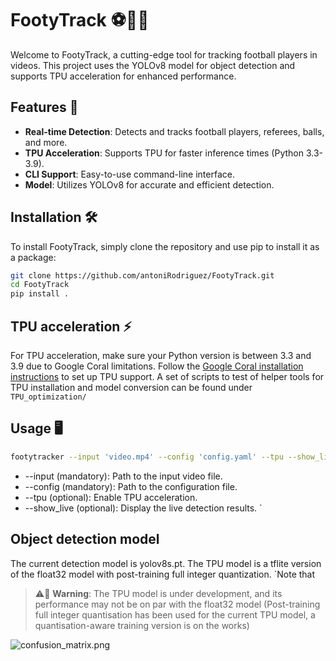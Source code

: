 # FootyTrack ⚽🏃‍♂️

Welcome to FootyTrack, a cutting-edge tool for tracking football players in videos. This project uses the YOLOv8 model for object detection and supports TPU acceleration for enhanced performance.

##  Features 🚀
- **Real-time Detection**: Detects and tracks football players, referees, balls, and more.
- **TPU Acceleration**: Supports TPU for faster inference times (Python 3.3-3.9).
- **CLI Support**: Easy-to-use command-line interface.
- **Model**: Utilizes YOLOv8 for accurate and efficient detection.

## Installation 🛠️

To install FootyTrack, simply clone the repository and use pip to install it as a package:

```sh
git clone https://github.com/antoniRodriguez/FootyTrack.git
cd FootyTrack
pip install .
```

## TPU acceleration ⚡
For TPU acceleration, make sure your Python version is between 3.3 and 3.9 due to Google Coral limitations. Follow the [Google Coral installation instructions](https://coral.ai/docs/accelerator/get-started/) to set up TPU support.
A set of scripts to test of helper tools for TPU installation and model conversion can be found under `TPU_optimization/`

## Usage 🖥️
```sh
footytracker --input 'video.mp4' --config 'config.yaml' --tpu --show_live
```
* --input (mandatory): Path to the input video file. 
* --config (mandatory): Path to the configuration file. 
* --tpu (optional): Enable TPU acceleration. 
* --show_live (optional): Display the live detection results.
`

## Object detection model
The current detection model is yolov8s.pt. The TPU model is a tflite version of the float32 model with post-training full integer quantization. 
`Note that 
> ⚠️🚧 **Warning**: The TPU model is under development, and its performance may not be on par with the float32 model (Post-training full integer quantisation has been used for the current TPU model, a quantisation-aware training version is on the works)

![confusion_matrix.png](..%2F..%2FDownloads%2Fcontent%203%2Fruns%2Fdetect%2Ftrain7%2Fconfusion_matrix.png)